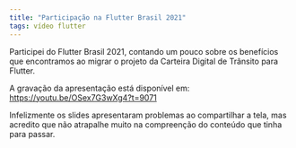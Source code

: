```yaml
---
title: "Participação na Flutter Brasil 2021"
tags: vídeo flutter
---
```


Participei do Flutter Brasil 2021, contando um pouco sobre os benefícios que encontramos ao migrar o projeto da Carteira Digital de Trânsito para Flutter.

A gravação da apresentação está disponível em: https://youtu.be/OSex7G3wXg4?t=9071

Infelizmente os slides apresentaram problemas ao compartilhar a tela, mas acredito que não atrapalhe muito na compreenção do conteúdo que tinha para passar.

